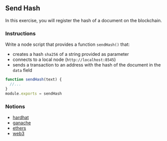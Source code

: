 ## Send Hash

In this exercise, you will register the hash of a document on the blockchain.

### Instructions

Write a node script that provides a function `sendHash()` that:

- creates a hash `sha256` of a string provided as parameter
- connects to a local node (`http://localhost:8545`)
- sends a transaction to an address with the hash of the document in the `data` field

```js
function sendHash(text) {
  //...
}
module.exports = sendHash
```

### Notions

- [hardhat](https://hardhat.org)
- [ganache](https://www.trufflesuite.com/ganache)
- [ethers](https://docs.ethers.io/)
- [web3](https://web3js.readthedocs.io/)
